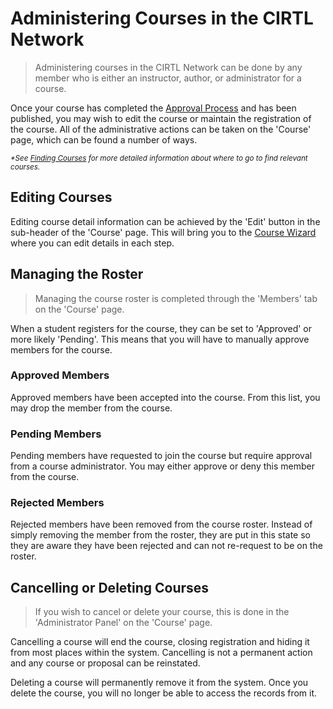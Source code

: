 # Administering Courses in the CIRTL Network

> Administering courses in the CIRTL Network can be done by any member who is either an instructor, author, or administrator for a course.

Once your course has completed the [Approval Process](creating_courses.html#approval-process) and has been published, you may wish to edit the course or maintain the registration of the course. All of the administrative actions can be taken on the 'Course' page, which can be found a number of ways.

<small>_*See [Finding Courses](finding_courses.html) for more detailed information about where to go to find relevant courses._</small>

## Editing Courses
Editing course detail information can be achieved by the 'Edit' button in the sub-header of the 'Course' page. This will bring you to the [Course Wizard](creating_courses.html#course-wizard) where you can edit details in each step.

## Managing the Roster
> Managing the course roster is completed through the 'Members' tab on the 'Course' page.


When a student registers for the course, they can be set to 'Approved' or more likely 'Pending'. This means that you will have to manually approve members for the course.


### Approved Members
Approved members have been accepted into the course. From this list, you may drop the member from the course.

### Pending Members
Pending members have requested to join the course but require approval from a course administrator. You may either approve or deny this member from the course.

### Rejected Members
Rejected members have been removed from the course roster. Instead of simply removing the member from the roster, they are put in this state so they are aware they have been rejected and can not re-request to be on the roster.

## Cancelling or Deleting Courses
> If you wish to cancel or delete your course, this is done in the 'Administrator Panel' on the 'Course' page.

Cancelling a course will end the course, closing registration and hiding it from most places within the system. Cancelling is not a permanent action and any course or proposal can be reinstated.

Deleting a course will permanently remove it from the system. Once you delete the course, you will no longer be able to access the records from it.